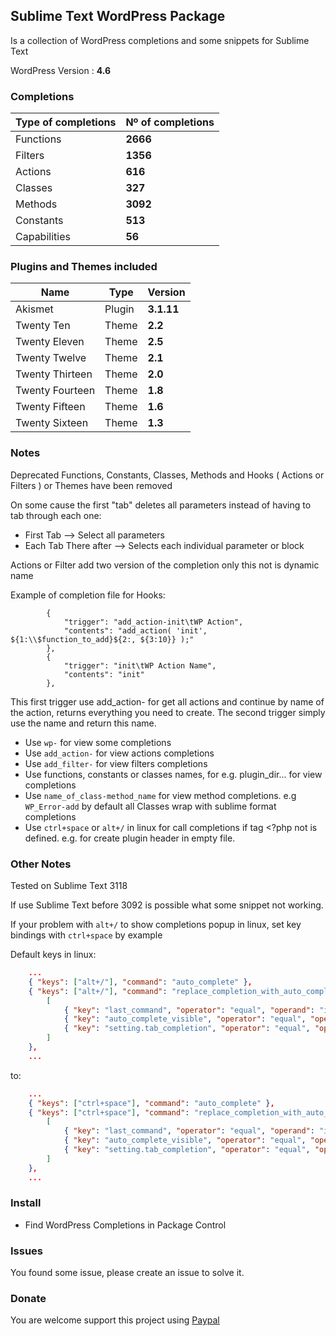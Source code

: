 ## Sublime Text WordPress Package

Is a collection of WordPress completions and some snippets for Sublime Text

WordPress Version : **4.6**


### Completions

Type of completions | Nº of completions
---                 | ---
Functions           | **2666**
Filters             | **1356**
Actions             | **616**
Classes             | **327**
Methods             | **3092**
Constants           | **513**
Capabilities        | **56**


### Plugins and Themes included

Name            | Type   | Version
---             | ---    | ---
Akismet         | Plugin | **3.1.11**
Twenty Ten      | Theme  | **2.2**
Twenty Eleven   | Theme  | **2.5**
Twenty Twelve   | Theme  | **2.1**
Twenty Thirteen | Theme  | **2.0**
Twenty Fourteen | Theme  | **1.8**
Twenty Fifteen  | Theme  | **1.6**
Twenty Sixteen  | Theme  | **1.3**


### Notes

Deprecated Functions, Constants, Classes, Methods and Hooks ( Actions or Filters ) or Themes have been removed

On some cause the first "tab" deletes all parameters instead of having to tab through each one:

- First Tab --> Select all parameters
- Each Tab There after --> Selects each individual parameter or block

Actions or Filter add two version of the completion only this not is dynamic name

Example of completion file for Hooks:
```
        {
            "trigger": "add_action-init\tWP Action",
            "contents": "add_action( 'init', ${1:\\$function_to_add}${2:, ${3:10}} );"
        },
        {
            "trigger": "init\tWP Action Name",
            "contents": "init"
        },
```
This first trigger use add_action- for get all actions and continue by name of the action, returns everything you need to create.
The second trigger simply use the name and return this name.

* Use `wp-` for view some completions
* Use `add_action-` for view actions completions
* Use `add_filter-` for view filters completions
* Use functions, constants or classes names, for e.g. plugin_dir... for view completions
* Use `name_of_class-method_name` for view method completions. e.g `WP_Error-add`
  by default all Classes wrap with sublime format completions
* Use `ctrl+space` or `alt+/` in linux for call completions if tag <?php not is defined. e.g. for create plugin header in empty file.


### Other Notes

Tested on Sublime Text 3118

If use Sublime Text before 3092 is possible what some snippet not working.

If your problem with `alt+/` to show completions popup in linux, set key bindings with `ctrl+space` by example

Default keys in linux:

```json
    ...
    { "keys": ["alt+/"], "command": "auto_complete" },
    { "keys": ["alt+/"], "command": "replace_completion_with_auto_complete", "context":
        [
            { "key": "last_command", "operator": "equal", "operand": "insert_best_completion" },
            { "key": "auto_complete_visible", "operator": "equal", "operand": false },
            { "key": "setting.tab_completion", "operator": "equal", "operand": true }
        ]
    },
    ...
```
to:

```json
    ...
    { "keys": ["ctrl+space"], "command": "auto_complete" },
    { "keys": ["ctrl+space"], "command": "replace_completion_with_auto_complete", "context":
        [
            { "key": "last_command", "operator": "equal", "operand": "insert_best_completion" },
            { "key": "auto_complete_visible", "operator": "equal", "operand": false },
            { "key": "setting.tab_completion", "operator": "equal", "operand": true }
        ]
    },
    ...
```


### Install

- Find WordPress Completions in Package Control

### Issues

You found some issue, please create an issue to solve it.

### Donate

You are welcome support this project using [Paypal](https://www.paypal.com/cgi-bin/webscr?cmd=_s-xclick&hosted_button_id=VXY7T7VKL78VA)